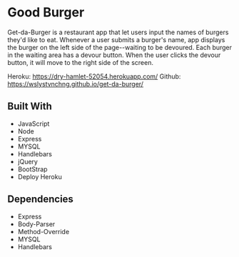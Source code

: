 <h1><strong>Good Burger</strong></h1>
<tr>
 
<p>Get-da-Burger is a restaurant app that let users input the names of burgers they'd like to eat. Whenever a user submits a burger's name, app displays the burger on the left side of the page--waiting to be devoured. Each burger in the waiting area has a devour button. When the user clicks the devour button, it will move to the right side of the screen. 
</p>

Heroku: https://dry-hamlet-52054.herokuapp.com/
Github: https://wslystvnchng.github.io/get-da-burger/


<h2>Built With</h2>
<ul>
<li>JavaScript</li>
 <li>Node</li>
<li>Express</li>
<li>MYSQL</li>
<li>Handlebars</li>
<li>jQuery</li>
<li>BootStrap</li>
<li>Deploy Heroku</li>
</ul>

<h2>Dependencies</h2>
<ul>
<li>Express</li>
 <li>Body-Parser</li>
<li>Method-Override</li>
<li>MYSQL</li>
<li>Handlebars</li>
</ul>



